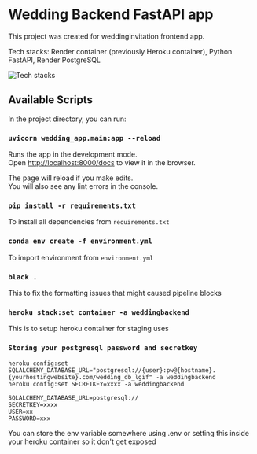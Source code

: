 # Wedding Backend FastAPI app

This project was created for weddinginvitation frontend app.

Tech stacks: Render container (previously Heroku container), Python FastAPI, Render PostgreSQL

![Tech stacks](https://skillicons.dev/icons?i=fastapi,python,docker,ubuntu,bash,heroku,vervel,postgres)

## Available Scripts

In the project directory, you can run:

### `uvicorn wedding_app.main:app --reload`

Runs the app in the development mode.\
Open [http://localhost:8000/docs](http://localhost:8000/docs) to view it in the browser.

The page will reload if you make edits.\
You will also see any lint errors in the console.

### `pip install -r requirements.txt`

To install all dependencies from `requirements.txt`

### `conda env create -f environment.yml`

To import environment from `environment.yml`

### `black .`

This to fix the formatting issues that might caused pipeline blocks

### `heroku stack:set container -a weddingbackend`

This is to setup heroku container for staging uses

### `Storing your postgresql password and secretkey`

```
heroku config:set SQLALCHEMY_DATABASE_URL="postgresql://{user}:pw@{hostname}.{yourhostingwebsite}.com/wedding_db_lgif" -a weddingbackend
heroku config:set SECRETKEY=xxxx -a weddingbackend
```
```.env
SQLALCHEMY_DATABASE_URL=postgresql://
SECRETKEY=xxxx
USER=xx
PASSWORD=xxx
```

You can store the env variable somewhere using .env or setting this inside your heroku container so it don't get exposed